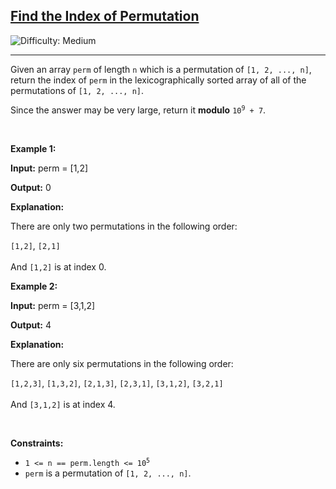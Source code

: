 <h2><a href="https://leetcode.com/problems/find-the-index-of-permutation">Find the Index of Permutation</a></h2> <img src='https://img.shields.io/badge/Difficulty-Medium-orange' alt='Difficulty: Medium' /><hr><p>Given an array <code>perm</code> of length <code>n</code> which is a permutation of <code>[1, 2, ..., n]</code>, return the index of <code>perm</code> in the <span data-keyword="lexicographically-sorted-array">lexicographically sorted</span> array of all of the permutations of <code>[1, 2, ..., n]</code>.</p>

<p>Since the answer may be very large, return it <strong>modulo</strong> <code>10<sup>9</sup>&nbsp;+ 7</code>.</p>

<p>&nbsp;</p>
<p><strong class="example">Example 1:</strong></p>

<div class="example-block">
<p><strong>Input:</strong> <span class="example-io">perm = [1,2]</span></p>

<p><strong>Output:</strong> <span class="example-io">0</span></p>

<p><strong>Explanation:</strong></p>

<p>There are only two permutations in the following order:</p>

<p><code>[1,2]</code>, <code>[2,1]</code><br />
<br />
And <code>[1,2]</code> is at index 0.</p>
</div>

<p><strong class="example">Example 2:</strong></p>

<div class="example-block">
<p><strong>Input:</strong> <span class="example-io">perm = [3,1,2]</span></p>

<p><strong>Output:</strong> <span class="example-io">4</span></p>

<p><strong>Explanation:</strong></p>

<p>There are only six permutations in the following order:</p>

<p><code>[1,2,3]</code>, <code>[1,3,2]</code>, <code>[2,1,3]</code>, <code>[2,3,1]</code>, <code>[3,1,2]</code>, <code>[3,2,1]</code><br />
<br />
And <code>[3,1,2]</code> is at index 4.</p>
</div>

<p>&nbsp;</p>
<p><strong>Constraints:</strong></p>

<ul>
	<li><code>1 &lt;= n == perm.length &lt;= 10<sup>5</sup></code></li>
	<li><code>perm</code> is a permutation of <code>[1, 2, ..., n]</code>.</li>
</ul>
